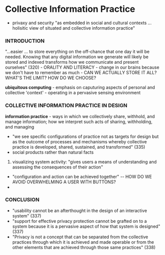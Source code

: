 # Collective Information Practice
- privaxy and security "as embedded in social and cultural contexts ...
  holisitic view of situated and collective information practice"

### INTRODUCTION
"...easier ... to store everything on the off-chance that one day it will be
  needed. Knowing that any digital information we generate will likely be stored
and indexed transforms how we communicate and present ourselves" (320)
    - ORALITY AND LITERACY
    - change in our brains because we don't have to remember as much
    - CAN WE ACTUALLY STORE IT ALL? WHAT'S THE LIMIT? HOW DO WE CHOOSE?


**ubiquitous computing** - emphasis on caputuring aspects of personal and
  collective 'context'
    - operating in a pervasive sensing environment

### COLLECTIVE INFORMATION PRACTICE IN DESIGN
**information practice** - ways in which we collectively share, withhold, and
manage information; how we interpret such acts of sharing, withholding, and
managing

- "we see specific configurations of practice not as targets for design but as
  the outcome of processes and mechanisms whereby collective practice is
developed, shared, sustained, and transformed" (335)
- social products rather than natural facts

1. visualizing system activity: "gives users a means of understanding and
assessing the consequences of their action"
- "configuration and action can be achieved together" -- HOW DO WE AVOID
  OVERWHELMING A USER WITH BUTTONS?
- 

### CONCLUSION
- "usability cannot be an afterthought in the design of an interactive system"
  (337)
- "support for effective privacy protection cannot be grafted on to a system
  because it is a pervasive aspect of how that system is designed" (337)
- "Privacy is not a concept that can be separated from the collective practices
  through which it is achieved and made operable or from the other elements that
are achieved through those same practices" (338)
